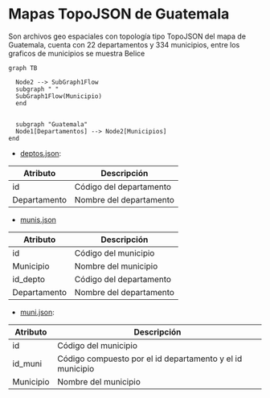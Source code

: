 # Mapas TopoJSON de Guatemala

Son archivos geo espaciales con topología tipo TopoJSON del mapa de Guatemala, cuenta con 22 departamentos y 334 municipios, entre los graficos de municipios se muestra Belice

```mermaid
graph TB

  Node2 --> SubGraph1Flow
  subgraph " "
  SubGraph1Flow(Municipio)
  end


  subgraph "Guatemala"
  Node1[Departamentos] --> Node2[Municipios]
end
```

* [deptos.json](https://raw.githubusercontent.com/minfin-bi/mapas/main/deptos.json): 

<div align="center">

|Atributo|Descripción|
|-|-|
|id|Código del departamento|
|Departamento|Nombre del departamento|

</div>

* [munis.json](https://raw.githubusercontent.com/minfin-bi/mapas/main/munis.json)

<div align="center">

|Atributo|Descripción|
|-|-|
|id|Código del municipio|
|Municipio|Nombre del municipio|
|id_depto|Código del departamento|
|Departamento|Nombre del departamento|

</div>

* [muni.json](https://raw.githubusercontent.com/minfin-bi/mapas/main/munis.json):

<div align="center">

|Atributo|Descripción|
|-|-|
|id|Código del municipio|
|id_muni|Código compuesto por el id departamento y el id municipio|
|Municipio|Nombre del municipio|

</div>


